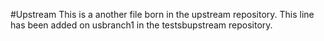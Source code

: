 #Upstream
This is a another file born in the upstream repository.
This line has been added on usbranch1 in the testsbupstream repository.
